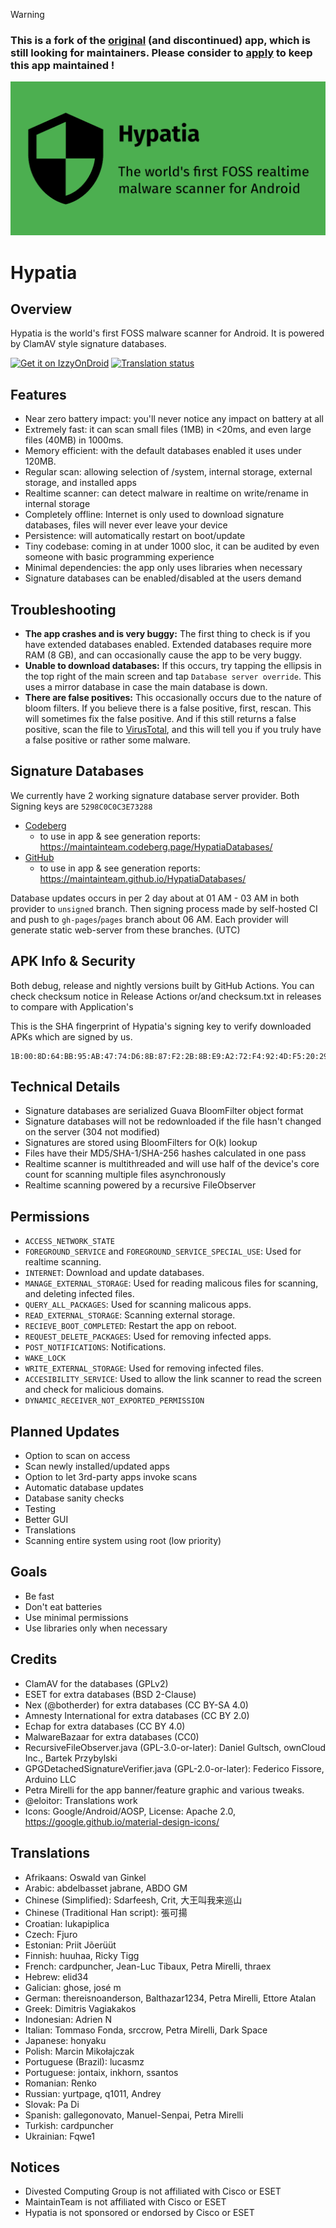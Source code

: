 > [!WARNING]
> ### This is a fork of the [original](https://github.com/Divested-Mobile/Hypatia) (and discontinued) app, **which is still looking for maintainers**. Please consider to [apply](https://github.com/MaintainTeam/Hypatia/issues/1) to keep this app maintained !

![Banner](./fastlane/metadata/android/en-US/images/featureGraphic.png)

Hypatia
=======

Overview
--------
Hypatia is the world's first FOSS malware scanner for Android. It is powered by ClamAV style signature databases.

<!-- [<img src="https://fdroid.gitlab.io/artwork/badge/get-it-on.png"
     alt="Get it on F-Droid"
     height="80">](https://f-droid.org/packages/us.spotco.malwarescanner/) -->
[<img src="https://gitlab.com/IzzyOnDroid/repo/-/raw/master/assets/IzzyOnDroid.png"
     alt="Get it on IzzyOnDroid"
     height="80">](https://apt.izzysoft.de/packages/org.maintainteam.hypatia/)
[<img src="https://hosted.weblate.org/widget/maintainteam/hypatia/287x66-grey.png"
     alt="Translation status"
     height="66">](https://hosted.weblate.org/projects/maintainteam/hypatia/)

Features
--------
- Near zero battery impact: you'll never notice any impact on battery at all
- Extremely fast: it can scan small files (1MB) in <20ms, and even large files (40MB) in 1000ms.
- Memory efficient: with the default databases enabled it uses under 120MB.
- Regular scan: allowing selection of /system, internal storage, external storage, and installed apps
- Realtime scanner: can detect malware in realtime on write/rename in internal storage
- Completely offline: Internet is only used to download signature databases, files will never ever leave your device
- Persistence: will automatically restart on boot/update
- Tiny codebase: coming in at under 1000 sloc, it can be audited by even someone with basic programming experience
- Minimal dependencies: the app only uses libraries when necessary
- Signature databases can be enabled/disabled at the users demand


Troubleshooting
------------------
- **The app crashes and is very buggy:**
The first thing to check is if you have extended databases enabled. Extended databases require more RAM (8 GB), and can occasionally cause the app to be very buggy.
- **Unable to download databases:**
If this occurs, try tapping the ellipsis in the top right of the main screen and tap `Database server override`. This uses a mirror database in case the main database is down.
- **There are false positives:**
This occasionally occurs due to the nature of bloom filters. If you believe there is a false positive, first, rescan. This will sometimes fix the false positive. And if this still returns a false positive, scan the file to [VirusTotal](https://www.virustotal.com/gui/home/upload), and this will tell you if you truly have a false positive or rather some malware.

Signature Databases
-------------------
We currently have 2 working signature database server provider. Both Signing keys are `5298C0C0C3E73288`

- [Codeberg](https://codeberg.org/MaintainTeam/HypatiaDatabases/)
  - to use in app & see generation reports: https://maintainteam.codeberg.page/HypatiaDatabases/
- [GitHub](https://github.com/MaintainTeam/HypatiaDatabases/)
  - to use in app & see generation reports: https://maintainteam.github.io/HypatiaDatabases/

Database updates occurs in per 2 day about at 01 AM - 03 AM in both provider to `unsigned` branch. Then signing process made by self-hosted CI and push to `gh-pages`/`pages` branch about 06 AM. Each provider will generate static web-server from these branches. (UTC)

APK Info & Security
--------------------

Both debug, release and nightly versions built by GitHub Actions. You can check checksum notice in Release Actions or/and checksum.txt in releases to compare with Application's

This is the SHA fingerprint of Hypatia's signing key to verify downloaded APKs which are signed by us.
```
1B:00:8D:64:BB:95:AB:47:74:D6:8B:87:F2:2B:8B:E9:A2:72:F4:92:4D:F5:20:29:D7:E6:18:38:35:D9:18:CC
```

Technical Details
------------------
- Signature databases are serialized Guava BloomFilter object format
- Signature databases will not be redownloaded if the file hasn't changed on the server (304 not modified)
- Signatures are stored using BloomFilters for O(k) lookup
- Files have their MD5/SHA-1/SHA-256 hashes calculated in one pass
- Realtime scanner is multithreaded and will use half of the device's core count for scanning multiple files asynchronously
- Realtime scanning powered by a recursive FileObserver

Permissions
-----------------
- `ACCESS_NETWORK_STATE`
- `FOREGROUND_SERVICE` and `FOREGROUND_SERVICE_SPECIAL_USE`: Used for realtime scanning.
- `INTERNET`: Download and update databases.
- `MANAGE_EXTERNAL_STORAGE`: Used for reading malicous files for scanning, and deleting infected files.
- `QUERY_ALL_PACKAGES`: Used for scanning malicous apps.
- `READ_EXTERNAL_STORAGE`: Scanning external storage.
- `RECIEVE_BOOT_COMPLETED`: Restart the app on reboot.
- `REQUEST_DELETE_PACKAGES`: Used for removing infected apps.
- `POST_NOTIFICATIONS`: Notifications.
- `WAKE_LOCK`
- `WRITE_EXTERNAL_STORAGE`: Used for removing infected files.
- `ACCESIBILITY_SERVICE`: Used to allow the link scanner to read the screen and check for malicious domains.
- `DYNAMIC_RECEIVER_NOT_EXPORTED_PERMISSION`

Planned Updates
----------------
- Option to scan on access
- Scan newly installed/updated apps
- Option to let 3rd-party apps invoke scans
- Automatic database updates
- Database sanity checks
- Testing
- Better GUI
- Translations
- Scanning entire system using root (low priority)

Goals
-----
- Be fast
- Don't eat batteries
- Use minimal permissions
- Use libraries only when necessary

Credits
-------
- ClamAV for the databases (GPLv2)
- ESET for extra databases (BSD 2-Clause)
- Nex (@botherder) for extra databases (CC BY-SA 4.0)
- Amnesty International for extra databases (CC BY 2.0)
- Echap for extra databases (CC BY 4.0)
- MalwareBazaar for extra databases (CC0)
- RecursiveFileObserver.java (GPL-3.0-or-later): Daniel Gultsch, ownCloud Inc., Bartek Przybylski
- GPGDetachedSignatureVerifier.java (GPL-2.0-or-later): Federico Fissore, Arduino LLC
- Petra Mirelli for the app banner/feature graphic and various tweaks.
- @eloitor: Translations work
- Icons: Google/Android/AOSP, License: Apache 2.0, https://google.github.io/material-design-icons/

Translations
------------
- Afrikaans: Oswald van Ginkel
- Arabic: abdelbasset jabrane, ABDO GM
- Chinese (Simplified): Sdarfeesh, Crit, 大王叫我来巡山
- Chinese (Traditional Han script): 張可揚
- Croatian: lukapiplica
- Czech: Fjuro
- Estonian: Priit Jõerüüt
- Finnish: huuhaa, Ricky Tigg
- French: cardpuncher, Jean-Luc Tibaux, Petra Mirelli, thraex
- Hebrew: elid34
- Galician: ghose, josé m
- German: thereisnoanderson, Balthazar1234, Petra Mirelli, Ettore Atalan
- Greek: Dimitris Vagiakakos
- Indonesian: Adrien N
- Italian: Tommaso Fonda, srccrow, Petra Mirelli, Dark Space
- Japanese: honyaku
- Polish: Marcin Mikołajczak
- Portuguese (Brazil): lucasmz
- Portuguese: jontaix, inkhorn, ssantos
- Romanian: Renko
- Russian: yurtpage, q1011, Andrey
- Slovak: Pa Di
- Spanish: gallegonovato, Manuel-Senpai, Petra Mirelli
- Turkish: cardpuncher
- Ukrainian: Fqwe1

Notices
-------
- Divested Computing Group is not affiliated with Cisco or ESET
- MaintainTeam is not affiliated with Cisco or ESET
- Hypatia is not sponsored or endorsed by Cisco or ESET
